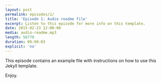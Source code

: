 ```yaml
---
layout: post
permalink: episodes/1/
title: 'Episode 1: Audio readme file'
excerpt: Listen to this episode for more info on this template.
date: 2015-02-23 12:00:00
media: audio-readme.mp3
length: 56779
duration: 00:00:03
explicit: 'no'
---
```


This episode contains an example file with instructions on how to use this Jekyll template.

Enjoy.

